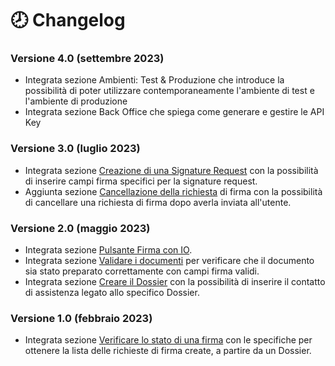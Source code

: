 # 🕗 Changelog

### Versione 4.0 (settembre 2023)

* Integrata sezione Ambienti: Test & Produzione che introduce la possibilità di poter utilizzare contemporaneamente l'ambiente di test e l'ambiente di produzione
* Integrata sezione Back Office che spiega come generare e gestire le API Key

### Versione 3.0 (luglio 2023)

* Integrata sezione [Creazione di una Signature Request](richiedere-una-firma/creazione-di-una-signature-request.md) con la possibilità di inserire campi firma specifici per la signature request.
* Aggiunta sezione [Cancellazione della richiesta](richiedere-una-firma/cancellazione-della-richiesta-di-firma.md) di firma con la possibilità di cancellare una richiesta di firma dopo averla inviata all'utente.

### Versione 2.0 (maggio 2023)

* Integrata sezione [Pulsante Firma con IO](broken-reference).
* Integrata sezione [Validare i documenti](il-processo-di-firma/preparare-i-documenti/validare-i-documenti.md) per verificare che il documento sia stato preparato correttamente con campi firma validi.&#x20;
* Integrata sezione [Creare il Dossier](creare-il-dossier.md) con la possibilità di inserire il contatto di assistenza legato allo specifico Dossier.&#x20;

### Versione 1.0 (febbraio 2023)

* Integrata sezione [Verificare lo stato di una firma](verificare-lo-stato-di-una-firma.md) con le specifiche per ottenere la lista delle richieste di firma create, a partire da un Dossier.


